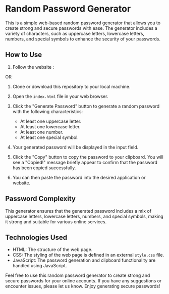 # Random Password Generator

This is a simple web-based random password generator that allows you to create strong and secure passwords with ease. The generator includes a variety of characters, such as uppercase letters, lowercase letters, numbers, and special symbols to enhance the security of your passwords.

## How to Use

1. Follow the website : 

OR


1. Clone or download this repository to your local machine.

2. Open the `index.html` file in your web browser.

3. Click the "Generate Password" button to generate a random password with the following characteristics:
   - At least one uppercase letter.
   - At least one lowercase letter.
   - At least one number.
   - At least one special symbol.

4. Your generated password will be displayed in the input field.

5. Click the "Copy" button to copy the password to your clipboard. You will see a "Copied!" message briefly appear to confirm that the password has been copied successfully.

6. You can then paste the password into the desired application or website.


## Password Complexity

This generator ensures that the generated password includes a mix of uppercase letters, lowercase letters, numbers, and special symbols, making it strong and suitable for various online services.

## Technologies Used

- HTML: The structure of the web page.
- CSS: The styling of the web page is defined in an external `style.css` file.
- JavaScript: The password generation and clipboard functionality are handled using JavaScript.


Feel free to use this random password generator to create strong and secure passwords for your online accounts. If you have any suggestions or encounter issues, please let us know. Enjoy generating secure passwords!